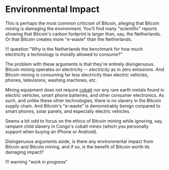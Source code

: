 # Environmental Impact

This is perhaps the most common criticism
 of Bitcoin, alleging that Bitcoin mining
 is damaging the environment.
You'll find many "scientific"
 reports showing that
 Bitcoin's carbon footprint is larger than,
 say, the Netherlands.
Or that Bitcoin creates more "e-waste" than the
 Netherlands.

!!! question "Why is the Netherlands the benchmark for how much electricity a technology is morally allowed to consume?"

The problem with these arguments is that
 they're entirely disingenuous.
Bitcoin mining operates on electricity --
 *electricity* as in zero emissions.
And Bitcoin mining is consuming far
 less electricity than electric vehicles,
 phones, televisions, washing machines, etc.

Mining equipment does not require 
 [cobalt](https://earth.org/cobalt-mining/)
 nor any rare earth metals
 found in electric vehicles,
 smart phone batteries,
 and other consumer electronics.
As such, and unlike these other 
 technologies,
 there is no slavery in the Bitcoin
 supply chain.
And Bitcoin's "e-waste" is demonstrably benign
 conpared to smart phones, solar panels,
 and especially electric vehicles.

Seems a bit odd to focus on
 the ethics of Bitcoin mining
 while ignoring, say,
 rampant child slavery
 in Congo's cobalt mines
 (which you personally support
 when buying an iPhone or Android).

Disingenuous arguments aside,
 is there any environmental impact
 from Bitcoin and Bitcoin mining,
 and if so, is the benefit of Bitcoin
 worth its damaging impact?



 




!!! warning "work in progress"


